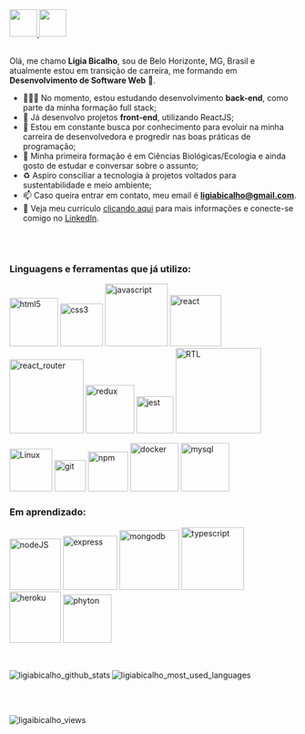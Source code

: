 <a href="https://github.com/ligiabicalho" target="_blank">
  <img src="https://cdn.iconscout.com/icon/free/png-256/github-108-438008.png" width="48px" height="48px">
</a> 
<a href="https://www.linkedin.com/in/ligiabicalho/" target="_blank">
  <img src="https://i.ibb.co/Kx2GSrT/linkedin.png" width="48px" height="48px">
</a>
<br />
<br />

Olá, me chamo **Lígia Bicalho**, sou de Belo Horizonte, MG, Brasil e atualmente estou em transição de carreira, me formando em **Desenvolvimento de Software Web** 🚀. 

- 👨🏽‍💻 No momento, estou estudando desenvolvimento **back-end**, como parte da minha formação full stack;
- :high_brightness: Já desenvolvo projetos **front-end**, utilizando ReactJS;  
- :brain: Estou em constante busca por conhecimento para evoluir na minha carreira de desenvolvedora e 
  progredir nas boas práticas de programação;
- 🌱 Minha primeira formação é em Ciências Biológicas/Ecologia e ainda gosto de estudar e conversar sobre o assunto;
- :recycle: Aspiro consciliar a tecnologia à projetos voltados para sustentabilidade e meio ambiente;
- 📫 Caso queira entrar em contato, meu email é **ligiabicalho@gmail.com**.
- 📝 Veja meu currículo <a href="https://gitconnected.com/ligiabicalho/resume" target="_blank">clicando aqui</a> para mais informações e conecte-se comigo no <a href="https://www.linkedin.com/in/ligiabicalho/" target="_blank">LinkedIn</a>.

<br />
<br />

### Linguagens e ferramentas que já utilizo:  

<p align="left">
  <img src = "https://img.shields.io/badge/-HTML5-1C1C1C?style=plastic&logo=html5&logoColor=E34F26" alt="html5" width="85px"> 
  <img src = "https://img.shields.io/badge/-CSS3-1C1C1C?style=plastic&logo=css3&logoColor=1572B6" alt="css3" width="75px"> 
  <img src = "https://img.shields.io/badge/-JavaScript-1C1C1C?style=plastic&logo=javascript&logoColor=eed718" alt="javascript" width="110px"> 
  <img src="https://img.shields.io/badge/-ReactJs-1C1C1C?logo=react&logoColor=61DAFB&style=plastic" alt="react" width="90px"> 
  <img src="https://img.shields.io/badge/-React%20Router-1C1C1C?logo=react-router&logoColor=CA4245&style=plastic" alt="react_router" width="130px">
  <img src="https://img.shields.io/badge/-Redux-1C1C1C?logo=redux&logoColor=764ABC&style=plastic" alt="redux" width="85px"> 
  <img src="https://img.shields.io/badge/-Jest-1C1C1C?logo=jest&logoColor=C21325&style=plastic" alt="jest" width="65px"> 
  <img src="https://img.shields.io/badge/-Testing%20Library-1C1C1C?logo=testing-library&logoColor=E33332&style=plastic" alt="RTL" width="150px">
</p>
<p> 
  <img src="https://img.shields.io/badge/-Linux-1C1C1C?style=plastic&logo=Linux&logoColor=eed718" alt="Linux" width="75px">
  <img src="https://img.shields.io/badge/-Git-1C1C1C?logo=git&logoColor=F05032&style=plastic" alt="git" width="55px">
  <img src="https://img.shields.io/badge/-NPM-1C1C1C?logo=npm&logoColor=CB3837&style=plastic" alt="npm" width="70px">
  <img src="https://img.shields.io/badge/-Docker-1C1C1C?style=plastic&logo=docker&logoColor=1572B6" alt="docker" width="85px">
  <img src="https://img.shields.io/badge/-MySQL-1C1C1C?style=plastic&logo=mysql&logoColor=4479A1" alt="mysql" width="85px">
  
</p>

### Em aprendizado:

<p> 
  <img src="https://img.shields.io/badge/-Node.js-1C1C1C?style=plastic&logo=Node.js&logoColor=3C873A" alt="nodeJS" width="90px">
  <img src="https://img.shields.io/badge/-Express-1C1C1C?style=plastic&logo=express&logoColor=fff" alt="express" width="95px">
  <img src="https://img.shields.io/badge/-MongoDB-1C1C1C?style=plastic&logo=mongodb&logoColor=47A248" alt="mongodb" width="105px">
  <img src="https://img.shields.io/badge/-TypeScript-1C1C1C?style=plastic&logo=typescript&logoColor=3178C6" alt="typescript" width="110px">
  <img src="https://img.shields.io/badge/-Heroku-1C1C1C?style=plastic&logo=heroku&logoColor=764ABC" alt="heroku" width="90px">
  <img src="https://img.shields.io/badge/-Python-1C1C1C?style=plastic&logo=python&logoColor=fff" alt="phyton" width="85px">   
</p>
<br />
<p>
    <img align="left" src="https://github-readme-stats.vercel.app/api?username=ligiabicalho&repo=github-readme-stats&count_private=true&show_icons=true&theme=vision-friendly-dark&include_all_commits=true" alt="ligiabicalho_github_stats" />
</p>
<p>
    <img align="center" src="https://github-readme-stats.vercel.app/api/top-langs/?username=ligiabicalho&theme=vision-friendly-dark&layout=compact" alt="ligiabicalho_most_used_languages" />
</p>



<br />
<br />

<p align="left"> <img src="https://komarev.com/ghpvc/?username=ligiabicalho" alt="ligaibicalho_views" /> </p>
